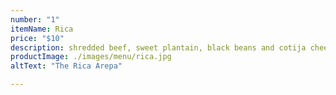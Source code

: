 ```yaml
---
number: "1"
itemName: Rica
price: "$10"
description: shredded beef, sweet plantain, black beans and cotija cheese
productImage: ./images/menu/rica.jpg
altText: "The Rica Arepa"

---
```

